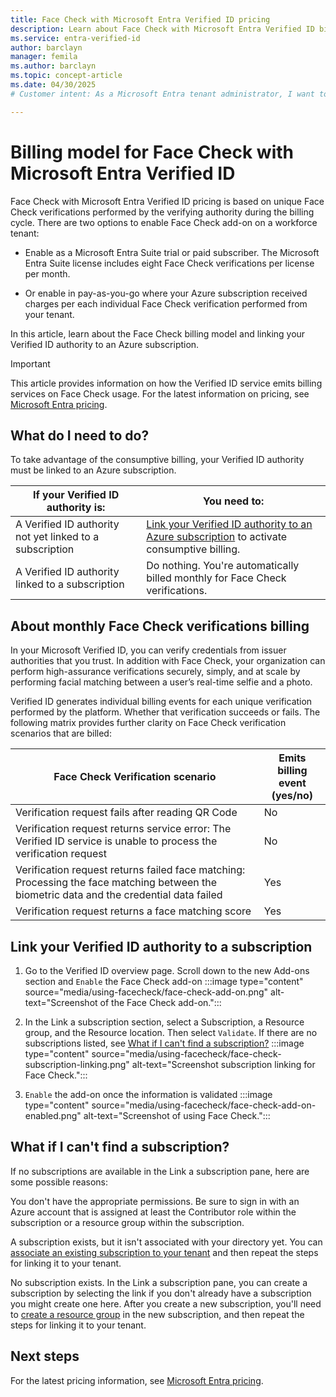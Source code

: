 ```yaml
---
title: Face Check with Microsoft Entra Verified ID pricing
description: Learn about Face Check with Microsoft Entra Verified ID billing model. Learn how to enable the Face Check add-on in your tenant by linking your Microsoft Azure subscription.
ms.service: entra-verified-id
author: barclayn
manager: femila
ms.author: barclayn
ms.topic: concept-article
ms.date: 04/30/2025
# Customer intent: As a Microsoft Entra tenant administrator, I want to enable the Face Check add-on in my tenant, so that I can enable the developers in my organization to use Face Check with Entra Verified ID.

---
```


# Billing model for Face Check with Microsoft Entra Verified ID

Face Check with Microsoft Entra Verified ID pricing is based on unique Face Check verifications performed by the verifying authority during the billing cycle. There are two options to enable Face Check add-on on a workforce tenant:

- Enable as a Microsoft Entra Suite trial or paid subscriber. The Microsoft Entra Suite license includes eight Face Check verifications per license per month.

- Or enable in pay-as-you-go where your Azure subscription received charges per each individual Face Check verification performed from your tenant.

In this article, learn about the Face Check billing model and linking your Verified ID authority to an Azure subscription.

> [!IMPORTANT]
> This article provides information on how the Verified ID service emits billing services on Face Check usage. For the latest information on pricing, see [Microsoft Entra pricing](https://www.microsoft.com/security/business/identity-access-management/azure-ad-pricing).

## What do I need to do?

To take advantage of the consumptive billing, your Verified ID authority must be linked to an Azure subscription.

|If your Verified ID authority is:  |You need to:  |
|---------|---------|
| A Verified ID authority not yet linked to a subscription     | [Link your Verified ID authority to an Azure subscription](#link-your-verified-id-authority-to-a-subscription) to activate consumptive billing.        |
| A Verified ID authority linked to a subscription     | Do nothing. You're automatically billed monthly for Face Check verifications.        |

## About monthly Face Check verifications billing

In your Microsoft Verified ID, you can verify credentials from issuer authorities that you trust. In addition with Face Check, your organization can perform high-assurance verifications securely, simply, and at scale by performing facial matching between a user’s real-time selfie and a photo. 

Verified ID generates individual billing events for each unique verification performed by the platform. Whether that verification succeeds or fails. The following matrix provides further clarity on Face Check verification scenarios that are billed:

|Face Check Verification scenario  |Emits billing event </br>(yes/no)  |
|---------|---------|
| Verification request fails after reading QR Code     | No|
| Verification request returns service error: The Verified ID service is unable to process the verification request     |    No     |
| Verification request returns failed face matching: Processing the face matching between the biometric data and the credential data failed     |    Yes     |
| Verification request returns a face matching score     |    Yes     |

## Link your Verified ID authority to a subscription

1. Go to the Verified ID overview page. Scroll down to the new Add-ons section and `Enable` the Face Check add-on
:::image type="content" source="media/using-facecheck/face-check-add-on.png" alt-text="Screenshot of the Face Check add-on.":::

1. In the Link a subscription section, select a Subscription, a Resource group, and the Resource location. Then select `Validate`. If there are no subscriptions listed, see [What if I can't find a subscription?](using-facecheck.md#what-if-i-cant-find-a-subscription)
:::image type="content" source="media/using-facecheck/face-check-subscription-linking.png" alt-text="Screenshot subscription linking for Face Check.":::

1. `Enable` the add-on once the information is validated
:::image type="content" source="media/using-facecheck/face-check-add-on-enabled.png" alt-text="Screenshot of using Face Check."::: 

## What if I can't find a subscription?
If no subscriptions are available in the Link a subscription pane, here are some possible reasons:

You don't have the appropriate permissions. Be sure to sign in with an Azure account that is assigned at least the Contributor role within the subscription or a resource group within the subscription.

A subscription exists, but it isn't associated with your directory yet. You can [associate an existing subscription to your tenant](/entra/fundamentals/how-subscriptions-associated-directory) and then repeat the steps for linking it to your tenant.

No subscription exists. In the Link a subscription pane, you can create a subscription by selecting the link if you don't already have a subscription you might create one here. After you create a new subscription, you'll need to [create a resource group](/azure/azure-resource-manager/management/manage-resource-groups-portal) in the new subscription, and then repeat the steps for linking it to your tenant.

## Next steps

For the latest pricing information, see [Microsoft Entra pricing](https://www.microsoft.com/security/business/identity-access-management/azure-ad-pricing).